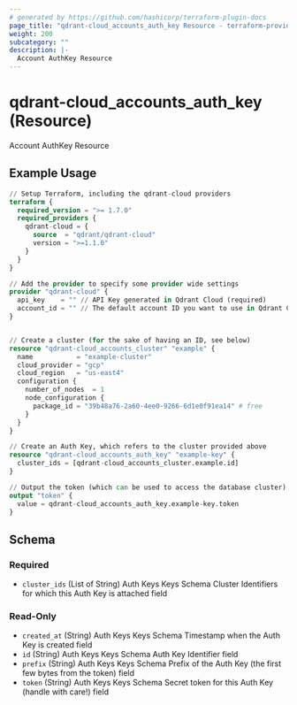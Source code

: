 ```yaml
---
# generated by https://github.com/hashicorp/terraform-plugin-docs
page_title: "qdrant-cloud_accounts_auth_key Resource - terraform-provider-qdrant-cloud"
weight: 200
subcategory: ""
description: |-
  Account AuthKey Resource
---
```


# qdrant-cloud_accounts_auth_key (Resource)

Account AuthKey Resource

## Example Usage

```terraform
// Setup Terraform, including the qdrant-cloud providers
terraform {
  required_version = ">= 1.7.0"
  required_providers {
    qdrant-cloud = {
      source  = "qdrant/qdrant-cloud"
      version = ">=1.1.0"
    }
  }
}

// Add the provider to specify some provider wide settings
provider "qdrant-cloud" {
  api_key    = "" // API Key generated in Qdrant Cloud (required)
  account_id = "" // The default account ID you want to use in Qdrant Cloud (can be overriden on resource level)
}


// Create a cluster (for the sake of having an ID, see below)
resource "qdrant-cloud_accounts_cluster" "example" {
  name           = "example-cluster"
  cloud_provider = "gcp"
  cloud_region   = "us-east4"
  configuration {
    number_of_nodes  = 1 
    node_configuration {
      package_id = "39b48a76-2a60-4ee0-9266-6d1e0f91ea14" # free
    }
  }
}

// Create an Auth Key, which refers to the cluster provided above
resource "qdrant-cloud_accounts_auth_key" "example-key" {
  cluster_ids = [qdrant-cloud_accounts_cluster.example.id]
}

// Output the token (which can be used to access the database cluster)
output "token" {
  value = qdrant-cloud_accounts_auth_key.example-key.token
}
```

<!-- schema generated by tfplugindocs -->
## Schema

### Required

- `cluster_ids` (List of String) Auth Keys Keys Schema Cluster Identifiers for which this Auth Key is attached field

### Read-Only

- `created_at` (String) Auth Keys Keys Schema Timestamp when the Auth Key is created field
- `id` (String) Auth Keys Keys Schema Auth Key Identifier field
- `prefix` (String) Auth Keys Keys Schema Prefix of the Auth Key (the first few bytes from the token) field
- `token` (String) Auth Keys Keys Schema Secret token for this Auth Key (handle with care!) field
